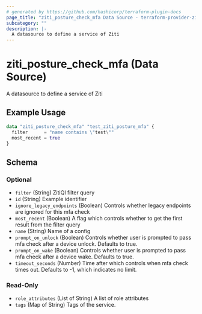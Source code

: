 ```yaml
---
# generated by https://github.com/hashicorp/terraform-plugin-docs
page_title: "ziti_posture_check_mfa Data Source - terraform-provider-ziti"
subcategory: ""
description: |-
  A datasource to define a service of Ziti
---
```


# ziti_posture_check_mfa (Data Source)

A datasource to define a service of Ziti

## Example Usage

```terraform
data "ziti_posture_check_mfa" "test_ziti_posture_mfa" {
  filter      = "name contains \"test\""
  most_recent = true
}
```

<!-- schema generated by tfplugindocs -->
## Schema

### Optional

- `filter` (String) ZitiQl filter query
- `id` (String) Example identifier
- `ignore_legacy_endpoints` (Boolean) Controls whether legacy endpoints are ignored for this mfa check
- `most_recent` (Boolean) A flag which controls whether to get the first result from the filter query
- `name` (String) Name of a config
- `prompt_on_unlock` (Boolean) Controls whether user is prompted to pass mfa check after a device unlock. Defaults to true.
- `prompt_on_wake` (Boolean) Controls whether user is prompted to pass mfa check after a device wake. Defaults to true.
- `timeout_seconds` (Number) Time after which controls when mfa check times out. Defaults to -1, which indicates no limit.

### Read-Only

- `role_attributes` (List of String) A list of role attributes
- `tags` (Map of String) Tags of the service.
